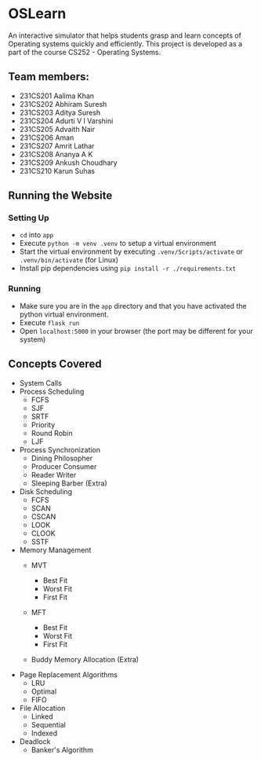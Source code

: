 # OSLearn
An interactive simulator that helps students grasp and learn concepts of Operating systems quickly and efficiently.
This project is developed as a part of the course CS252 - Operating Systems.
## Team members:
- 231CS201 Aalima Khan
- 231CS202 Abhiram Suresh
- 231CS203 Aditya Suresh
- 231CS204 Adurti V l Varshini
- 231CS205 Advaith Nair
- 231CS206 Aman
- 231CS207 Amrit Lathar
- 231CS208 Ananya A K
- 231CS209 Ankush Choudhary
- 231CS210 Karun Suhas

## Running the Website
### Setting Up
- `cd` into `app`
- Execute `python -m venv .venv` to setup a virtual environment
- Start the virtual environment by executing `.venv/Scripts/activate` or `.venv/bin/activate` (for Linux) 
- Install pip dependencies using `pip install -r ./requirements.txt`
### Running
- Make sure you are in the `app` directory and that you have activated the python virtual environment.
- Execute `flask run`
- Open `localhost:5000` in your browser (the port may be different for your system)

## Concepts Covered
- System Calls
- Process Scheduling
    - FCFS
    - SJF
    - SRTF
    - Priority
    - Round Robin
    - LJF
- Process Synchronization
    - Dining Philosopher
    - Producer Consumer
    - Reader Writer
    - Sleeping Barber (Extra)
- Disk Scheduling
    - FCFS
    - SCAN
    - CSCAN
    - LOOK
    - CLOOK
    - SSTF
- Memory Management
    - MVT
        - Best Fit
        - Worst Fit
        - First Fit
    - MFT
        - Best Fit
        - Worst Fit
        - First Fit
     
    - Buddy Memory Allocation (Extra)
- Page Replacement Algorithms
    - LRU
    - Optimal
    - FIFO
- File Allocation
    - Linked
    - Sequential
    - Indexed
- Deadlock
    - Banker's Algorithm
